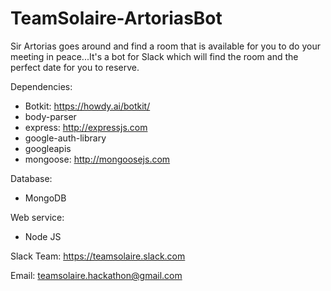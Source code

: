 # TeamSolaire-ArtoriasBot
Sir Artorias goes around and find a room that is available for you to do your meeting in peace...It's a bot for Slack which will find the room and the perfect date for you to reserve.

Dependencies:
- Botkit: https://howdy.ai/botkit/
- body-parser
- express: http://expressjs.com
- google-auth-library
- googleapis
- mongoose: http://mongoosejs.com

Database: 
- MongoDB

Web service:
- Node JS

Slack Team:
https://teamsolaire.slack.com

Email:
teamsolaire.hackathon@gmail.com
